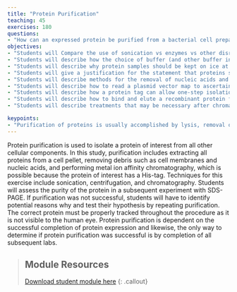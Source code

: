 ```yaml
---
title: "Protein Purification"
teaching: 45
exercises: 180
questions:
- "How can an expressed protein be purified from a bacterial cell preparation?"
objectives:
- "Students will Compare the use of sonication vs enzymes vs other disruption techniques for cell wall breakage."
- "Students will describe how the choice of buffer (and other buffer ingredients and additives) can protect or damage an enzyme’s structure and function."
- "Students will describe why protein samples should be kept on ice at all times."
- "Students will give a justification for the statement that proteins should be studied in purified form rather than in the ligand-bound or complexed forms they may take up in the cell."
- "Students will describe methods for the removal of nucleic acids and extraneous membranes and lipids."
- "Students will describe how to read a plasmid vector map to ascertain whether a tag will be expressed."
- "Students will describe how a protein tag can allow one-step isolation of a foreign protein from E. coli but may require tag removal after purification."
- "Students will describe how to bind and elute a recombinant protein from the appropriate affinity resin."
- "Students will describe treatments that may be necessary after chromatography, such as elution agent removal or protein concentration."

keypoints:
- "Purification of proteins is usually accomplished by lysis, removal of nucleic acids, and affinity chromatography utilizing a 6-histidine tag or fusion protein tag."
---
```

Protein purification is used to isolate a protein of interest from all other cellular components. In this study, purification includes extracting all proteins from a cell pellet, removing debris such as cell membranes and nucleic acids, and performing metal ion affinity chromatography, which is possible because the protein of interest has a His-tag. Techniques for this exercise include sonication, centrifugation, and chromatography. Students will assess the purity of the protein in a subsequent experiment with SDS-PAGE. If purification was not successful, students will have to identify potential reasons why and test their hypothesis by repeating purification.  The correct protein must be properly tracked throughout the procedure as it is not visible to the human eye. Protein purification is dependent on the successful completion of protein expression and likewise, the only way to determine if protein purification was successful is by completion of all subsequent labs.

> ## Module Resources
>[Download student module here](https://docs.google.com/document/d/1fpPBCLaxMPFWxNmPSMyugIvjqxtKIFj9NiTtbx83drg/edit?usp=sharing)
{: .callout}
